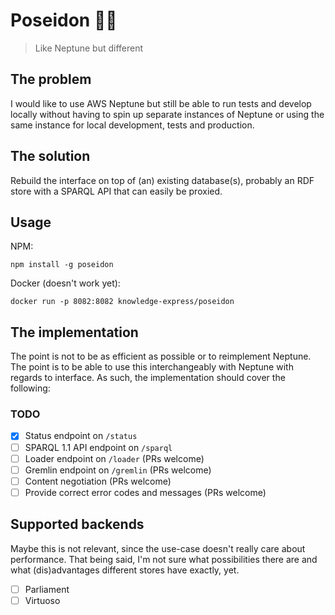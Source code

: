 # Poseidon 🔱🌊
> Like Neptune but different

## The problem
I would like to use AWS Neptune but still be able to run tests and develop locally without having to spin up separate instances of Neptune or using the same instance for local development, tests and production.

## The solution
Rebuild the interface on top of (an) existing database(s), probably an RDF store with a SPARQL API that can easily be proxied.

## Usage
NPM:
```
npm install -g poseidon
```

Docker (doesn't work yet):
```
docker run -p 8082:8082 knowledge-express/poseidon
```

## The implementation
The point is not to be as efficient as possible or to reimplement Neptune. The point is to be able to use this interchangeably with Neptune with regards to interface. As such, the implementation should cover the following:

### TODO
- [x] Status endpoint on `/status`
- [ ] SPARQL 1.1 API endpoint on `/sparql`
- [ ] Loader endpoint on `/loader` (PRs welcome)
- [ ] Gremlin endpoint on `/gremlin` (PRs welcome)
- [ ] Content negotiation (PRs welcome)
- [ ] Provide correct error codes and messages (PRs welcome)

## Supported backends
Maybe this is not relevant, since the use-case doesn't really care about performance. That being said, I'm not sure what possibilities there are and what (dis)advantages different stores have exactly, yet.
- [ ] Parliament
- [ ] Virtuoso
